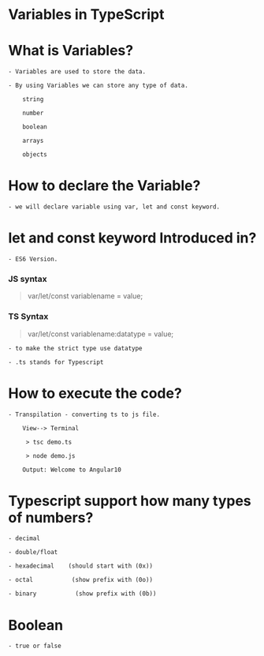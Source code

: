 # Variables in TypeScript

# What is Variables?

    - Variables are used to store the data.

    - By using Variables we can store any type of data.

        string

        number

        boolean

        arrays

        objects

# How to declare the Variable?

    - we will declare variable using var, let and const keyword.

# let and const keyword Introduced in?

    - ES6 Version.

### JS syntax

> var/let/const variablename = value;

### TS Syntax

> var/let/const variablename:datatype = value;

    - to make the strict type use datatype

    - .ts stands for Typescript

# How to execute the code?

    - Transpilation - converting ts to js file.

        View--> Terminal

         > tsc demo.ts

         > node demo.js

        Output: Welcome to Angular10

# Typescript support how many types of numbers?

    - decimal

    - double/float

    - hexadecimal    (should start with (0x))

    - octal           (show prefix with (0o))

    - binary           (show prefix with (0b))

# Boolean

    - true or false
